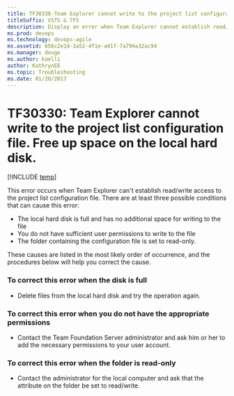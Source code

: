 ```yaml
---
title: TF30330-Team Explorer cannot write to the project list configuration file. Free up space on the local hard disk. titleSuffix: VSTS & TFS
description: Display an error when Team Explorer cannot establish read/write access to the project list configuration file.
ms.prod: devops
ms.technology: devops-agile
ms.assetid: 656c2e1d-3a52-4f1e-a41f-7a794a32ac94
ms.manager: douge
ms.author: kaelliauthor: KathrynEE
ms.topic: Troubleshooting
ms.date: 01/20/2017
---
```



# TF30330: Team Explorer cannot write to the project list configuration file. Free up space on the local hard disk.

[!INCLUDE [temp](../../../_shared/dev15-version-header.md)]

This error occurs when Team Explorer can't establish read/write access to the project list configuration file. There are at least three possible conditions that can cause this error:  
  
-   The local hard disk is full and has no additional space for writing to the file    
-   You do not have sufficient user permissions to write to the file    
-   The folder containing the configuration file is set to read-only.  
  
These causes are listed in the most likely order of occurrence, and the procedures below will help you correct the cause.  
  
### To correct this error when the disk is full  
  
-   Delete files from the local hard disk and try the operation again.  
  
### To correct this error when you do not have the appropriate permissions  
  
-   Contact the Team Foundation Server administrator and ask him or her to add the necessary permissions to your user account.  
  
### To correct this error when the folder is read-only  
  
-   Contact the administrator for the local computer and ask that the attribute on the folder be set to read/write.